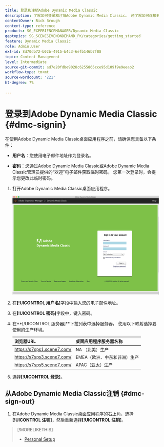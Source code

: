 ```yaml
---
title: 登录和注销Adobe Dynamic Media Classic
description: 了解如何登录和注销Adobe Dynamic Media Classic。 还了解如何连接到北美洲(NA)或欧洲、中东、非洲(EMEA)或亚太(APAC)的生产服务器。
contentOwner: Rick Brough
content-type: reference
products: SG_EXPERIENCEMANAGER/Dynamic-Media-Classic
geptopics: SG_SCENESEVENONDEMAND_PK/categories/getting_started
feature: Dynamic Media Classic
role: Admin,User
exl-id: 8d70db72-b02b-4915-b4c3-6efb146b7f08
topic: Content Management
level: Intermediate
source-git-commit: ad7e20fdbe9028c6255865cce95d109f9e9eeab2
workflow-type: tm+mt
source-wordcount: '221'
ht-degree: 7%

---
```


<!-- UPDATE THIS TOPIC AFTER DECEMBER 31, 2020!!!!! -->

# 登录到Adobe Dynamic Media Classic {#dmc-signin}

在使用Adobe Dynamic Media Classic桌面应用程序之前，请确保您具备以下条件：

* **用户名**：您使用电子邮件地址作为登录名。

* **密码**：您通过Adobe Dynamic Media Classic或Adobe Dynamic Media Classic管理员提供的“欢迎”电子邮件获取临时密码。 您第一次登录时，会提示您更改此临时密码。

1. 打开Adobe Dynamic Media Classic桌面应用程序。

   ![Adobe Dynamic Media Classic登录](/help/using/assets/dmclassic-login1.png)

1. 在&#x200B;**[!UICONTROL 用户名]**&#x200B;字段中输入您的电子邮件地址。
1. 在&#x200B;**[!UICONTROL 密码]**&#x200B;字段中，键入密码。
1. 在&#x200B;**[!UICONTROL 服务器]**下拉列表中选择服务器。
使用以下映射选择要使用的生产环境。

   | 浏览器URL | 桌面应用程序服务器名称 |
   | --- | --- |
   | https://s7sps1.scene7.com/ | NA （北美）生产 |
   | https://s7sps3.scene7.com/ | EMEA（欧洲、中东和非洲）生产 |
   | https://s7sps5.scene7.com/ | APAC（亚太）生产 |

1. 选择&#x200B;**[!UICONTROL 登录]**。

## 从Adobe Dynamic Media Classic注销 {#dmc-sign-out}

1. 在Adobe Dynamic Media Classic桌面应用程序的右上角，选择&#x200B;**[!UICONTROL 注销]**，然后重新选择&#x200B;**[!UICONTROL 注销]**。

>[!MORELIKETHIS]
>
>* [Personal Setup](personal-setup.md#personal_setup)

